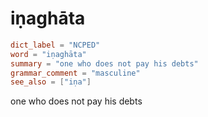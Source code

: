 # iṇaghāta

``` toml
dict_label = "NCPED"
word = "iṇaghāta"
summary = "one who does not pay his debts"
grammar_comment = "masculine"
see_also = ["iṇa"]
```

one who does not pay his debts

